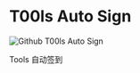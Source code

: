 # T00ls Auto Sign


![Github T00ls Auto Sign](https://github.com/isafe/T00lsAutoSign/workflows/Github%20T00ls%20Auto%20Sign/badge.svg?event=schedule)

Tools 自动签到

